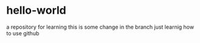 # hello-world
 a repository for learning
this is some change in the branch just learnig how to use github
